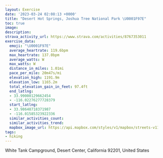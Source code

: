 ```yaml
---
layout: Exercise
date: '2023-03-24 02:08:13 +0000'
title: "Desert Hot Springs, Joshua Tree National Park \U0001F97E"
toc: true
image:
description:
strava_activity_url: https://www.strava.com/activities/8767353011
exercise_data:
  emoji: "\U0001F97E"
  average_heartrate: 119.6bpm
  max_heartrate: 137.0bpm
  average_watts: W
  max_watts: W
  distance_in_miles: 1.01mi
  pace_per_mile: 20m47s/mi
  elevation_high: 1191.9m
  elevation_low: 1165.2m
  total_elevation_gain_in_feet: 97.4ft
  end_latlng:
  - 33.99000129662454
  - -116.02276277728379
  start_latlng:
  - 33.98648718371987
  - -116.01585323922336
  similar_activities_count:
  similar_activities_trend:
  mapbox_image_url: https://api.mapbox.com/styles/v1/mapbox/streets-v11/static/path-5+787af2-1.0(ifmnE~_bcUOOK_%40CU%3FOAKKQWa%40AEH%5CLTDXLPLf%40Vb%40LHVjAFf%40Nh%40%3FTBPTVJP%3FDIJAHDNHf%40%60%40%5CFTPd%40AF%5D%5CSFEFENKnAI%5EAjAQ%7CABv%40Dh%40CR%40d%40W%60CA~%40Kr%40Qb%40At%40Ev%40GZCVIRBZCb%40Dj%40G%60%40E%60AKf%40KPKL),pin-s-s+e5b22e(-116.01424,33.98773),pin-s-f+89ae00(-116.02270000000007,33.98800000000001)/auto/800x800?access_token=pk.eyJ1Ijoiam9zaGJlY2ttYW4iLCJhIjoiY205eWR2aDd1MWZ6djJrbXc4a3M0bWZleiJ9.XiG9OWkNcZk2QzjJbxLB4A
tags:
- hiking
---
```




White Tank Campground, Desert Center, California 92201, United States
